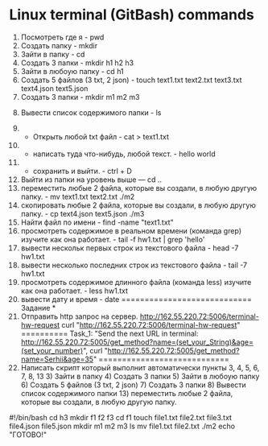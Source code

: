 # Linux terminal (GitBash) commands

1) Посмотреть где я - pwd
2) Создать папку - mkdir
3) Зайти в папку - cd
4) Создать 3 папки - mkdir h1 h2 h3
5) Зайти в любоую папку - cd h1
6) Создать 5 файлов (3 txt, 2 json) - touch text1.txt text2.txt text3.txt text4.json text5.json
7) Создать 3 папки - mkdir m1 m2 m3
8. Вывести список содержимого папки - ls
9) + Открыть любой txt файл - cat > text1.txt
10) + написать туда что-нибудь, любой текст. - hello world
11) + сохранить и выйти. - ctrl + D
12) Выйти из папки на уровень выше — cd ..
13) переместить любые 2 файла, которые вы создали, в любую другую папку. - mv text1.txt text2.txt ./m2
14) скопировать любые 2 файла, которые вы создали, в любую другую папку. - cp text4.json text5.json ./m3
15) Найти файл по имени - find -name "text1.txt"
16) просмотреть содержимое в реальном времени (команда grep) изучите как она работает. - tail -f hw1.txt | grep 'hello'
17) вывести нескольк первых строк из текстового файла - head -7 hw1.txt
18) вывести несколько последних строк из текстового файла - tail -7 hw1.txt
19) просмотреть содержимое длинного файла (команда less) изучите как она работает. - less hw1.txt
20) вывести дату и время - date
============================
Задание *
1) Отправить http запрос на сервер.
http://162.55.220.72:5006/terminal-hw-request
curl "http://162.55.220.72:5006/terminal-hw-request"
==========
Task_1: "Send the next URL in terminal: http://162.55.220.72:5005/get_method?name=(set_your_String)&age=(set_your_number)",
curl "http://162.55.220.72:5005/get_method?name=Serhii&age=35"
============================
2) Написать скрипт который выполнит автоматически пункты 3, 4, 5, 6, 7, 8, 13
   3) Зайти в папку
   4) Создать 3 папки
   5) Зайти в любоую папку
   6) Создать 5 файлов (3 txt, 2 json)
   7) Создать 3 папки
   8) Вывести список содержимого папки
   13) переместить любые 2 файла, которые вы создали, в любую другую папку.

 #!/bin/bash
 cd h3
 mkdir f1 f2 f3
 cd f1
 touch file1.txt file2.txt file3.txt file4.json file5.json
 mkdir m1 m2 m3
 ls
mv file1.txt file2.txt ./m2
echo "ГОТОВО!"